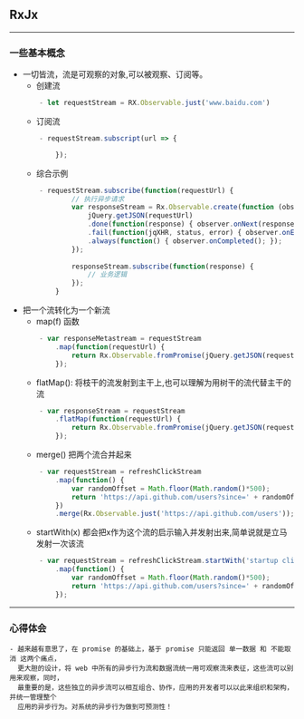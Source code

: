 ## RxJx

***

### 一些基本概念
 - 一切皆流，流是可观察的对象,可以被观察、订阅等。
    - 创建流
    ```js
        - let requestStream = RX.Observable.just('www.baidu.com')
    ```
    - 订阅流
    ```js
        - requestStream.subscript(url => {

            });
    ```
    - 综合示例
    ```js
        - requestStream.subscribe(function(requestUrl) {
                // 执行异步请求
                var responseStream = Rx.Observable.create(function (observer) {
                    jQuery.getJSON(requestUrl)
                    .done(function(response) { observer.onNext(response); })
                    .fail(function(jqXHR, status, error) { observer.onError(error); })
                    .always(function() { observer.onCompleted(); });
                });
            
                responseStream.subscribe(function(response) {
                    // 业务逻辑
                });
            }
    ```
- 把一个流转化为一个新流
    - map(f) 函数
    ```js
        - var responseMetastream = requestStream
            .map(function(requestUrl) {
                return Rx.Observable.fromPromise(jQuery.getJSON(requestUrl));
            });
    ```
    - flatMap(): 将枝干的流发射到主干上,也可以理解为用树干的流代替主干的流
    ```js
        - var responseStream = requestStream
            .flatMap(function(requestUrl) {
                return Rx.Observable.fromPromise(jQuery.getJSON(requestUrl));
            });
    ```
    - merge() 把两个流合并起来
    ```js
        - var requestStream = refreshClickStream
            .map(function() {
                var randomOffset = Math.floor(Math.random()*500);
                return 'https://api.github.com/users?since=' + randomOffset;
            })
            .merge(Rx.Observable.just('https://api.github.com/users'));
    ```
    - startWith(x) 都会把x作为这个流的启示输入并发射出来,简单说就是立马发射一次该流
    ```js
        - var requestStream = refreshClickStream.startWith('startup click')
            .map(function() {
                var randomOffset = Math.floor(Math.random()*500);
                return 'https://api.github.com/users?since=' + randomOffset;
            });
    ```

*** 

### 心得体会
    - 越来越有意思了，在 promise 的基础上，基于 promise 只能返回 单一数据 和 不能取消 这两个痛点，
      更大胆的设计，将 web 中所有的异步行为流和数据流统一用可观察流来表征，这些流可以别用来观察，同时，
      最重要的是，这些独立的异步流可以相互组合、协作，应用的开发者可以以此来组织和架构，并统一管理整个
      应用的异步行为。对系统的异步行为做到可预测性！
